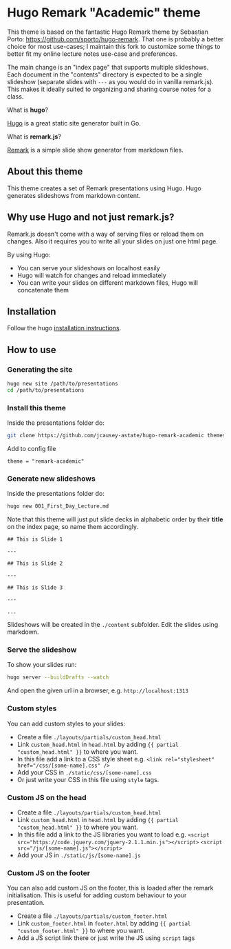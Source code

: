 # Hugo Remark "Academic" theme

This theme is based on the fantastic Hugo Remark theme by Sebastian Porto: https://github.com/sporto/hugo-remark. That one is probably a better choice for most use-cases; I maintain this fork to customize some things to better fit my online lecture notes use-case and preferences.

The main change is an "index page" that supports multiple slideshows.  Each document in the "contents" directory is expected to be a single slideshow (separate slides with `---` as you would do in vanilla remark.js).  This makes it ideally suited to organizing and sharing course notes for a class.

What is **hugo**?

[Hugo](http://gohugo.io/) is a great static site generator built in Go.

What is **remark.js**?

[Remark](https://github.com/gnab/remark) is a simple slide show generator from markdown files.

## About this theme

This theme creates a set of Remark presentations using Hugo. Hugo generates slideshows from markdown content.

## Why use Hugo and not just remark.js?

Remark.js doesn't come with a way of serving files or reload them on changes. Also it requires you to write all your slides on just one html page.

By using Hugo:

- You can serve your slideshows on localhost easily
- Hugo will watch for changes and reload immediately
- You can write your slides on different markdown files, Hugo will concatenate them

## Installation

Follow the hugo [installation instructions](https://gohugo.io/getting-started/installing/).

## How to use

### Generating the site

```bash
hugo new site /path/to/presentations
cd /path/to/presentations
```

### Install this theme

Inside the presentations folder do:

```bash
git clone https://github.com/jcausey-astate/hugo-remark-academic themes/remark-academic
```
Add to config file
```
theme = "remark-academic"
```
### Generate new slideshows

Inside the presentations folder do:

```bash
hugo new 001_First_Day_Lecture.md
```

Note that this theme will just put slide decks in alphabetic order by their __title__ on the index page, so name them accordingly.

```
## This is Slide 1

---

## This is Slide 2

---

## This is Slide 3

---

...

```

Slideshows will be created in the `./content` subfolder.
Edit the slides using markdown.

### Serve the slideshow

To show your slides run:

```bash
hugo server --buildDrafts --watch
```

And open the given url in a browser, e.g. `http://localhost:1313`

### Custom styles

You can add custom styles to your slides:

- Create a file `./layouts/partials/custom_head.html`
- Link `custom_head.html` in `head.html` by adding `{{ partial "custom_head.html" }}` to where you want.
- In this file add a link to a CSS style sheet e.g.
  `<link rel="stylesheet" href="/css/[some-name].css" />`
- Add your CSS in `./static/css/[some-name].css`
- Or just write your CSS in this file using `style` tags.

### Custom JS on the head

- Create a file `./layouts/partials/custom_head.html`
- Link `custom_head.html` in `head.html` by adding `{{ partial "custom_head.html" }}` to where you want.
- In this file add a link to the JS libraries you want to load e.g.
  `<script src="https://code.jquery.com/jquery-2.1.1.min.js"></script>`
  `<script src="/js/[some-name].js"></script>`
- Add your JS in `./static/js/[some-name].js`


### Custom JS on the footer

You can also add custom JS on the footer, this is loaded after the remark initialisation. This is useful for adding custom behaviour to your presentation.

- Create a file `./layouts/partials/custom_footer.html`
- Link `custom_footer.html` in `footer.html` by adding `{{ partial "custom_footer.html" }}` to where you want.
- Add a JS script link there or just write the JS using `script` tags


